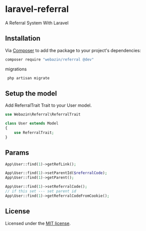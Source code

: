 # laravel-referral

A Referral System With Laravel

## Installation

Via [Composer](https://getcomposer.org) to add the package to your project's dependencies:

```bash
composer require "webazin/referral @dev"
```

migrations

```bash
 php artisan migrate
```

## Setup the model

Add ReferralTrait Trait to your User model.

```php
use Webazin\Referral\ReferralTrait

class User extends Model
{
    use ReferralTrait;
}
```

## Params

```php
App\User::find(1)->getRefLink();

App\User::find(1)->setParentId($referralCode);
App\User::find(1)->getParent();

App\User::find(1)->setReferralCode();
// if this set --- set parent id 
App\User::find(1)->getReferralCodeFromCookie();

```

## License

Licensed under the [MIT license](https://github.com/questocat/laravel-referral/blob/master/LICENSE).